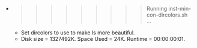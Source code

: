 * >>>>>>>>> Running inst-min-con-dircolors.sh ...
  * Set dircolors to use  to make ls more beautiful.
  * Disk size = 1327492K. Space Used = 24K. Runtime = 00:00:00:01.
